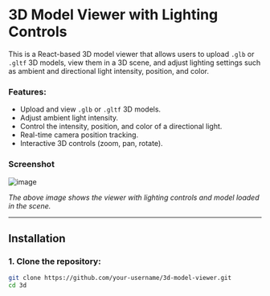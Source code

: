 # 3D Model Viewer with Lighting Controls

This is a React-based 3D model viewer that allows users to upload `.glb` or `.gltf` 3D models, view them in a 3D scene, and adjust lighting settings such as ambient and directional light intensity, position, and color.

### Features:

- Upload and view `.glb` or `.gltf` 3D models.
- Adjust ambient light intensity.
- Control the intensity, position, and color of a directional light.
- Real-time camera position tracking.
- Interactive 3D controls (zoom, pan, rotate).

### Screenshot

![image](https://github.com/user-attachments/assets/65a1bdea-931a-4490-87f1-b5a4743e8d36)

_The above image shows the viewer with lighting controls and model loaded in the scene._

---

## Installation

### 1. Clone the repository:

```bash
git clone https://github.com/your-username/3d-model-viewer.git
cd 3d
```
